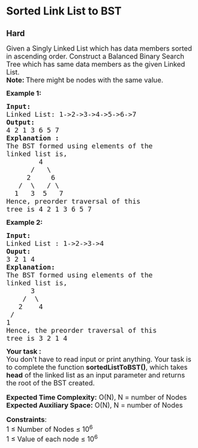 # Sorted Link List to BST
## Hard 
<div class="problem-statement">
                <p></p><p><span style="font-size:18px">Given a Singly Linked List which has data members sorted in ascending order. Construct a&nbsp;Balanced Binary Search Tree&nbsp;which has same data members as the given Linked List.<br>
<strong>Note: </strong>There might be nodes with the same value.</span></p>

<p><span style="font-size:18px"><strong>Example 1:</strong></span></p>

<pre><span style="font-size:18px"><strong>Input:</strong>
Linked List: 1-&gt;2-&gt;3-&gt;4-&gt;5-&gt;6-&gt;7
<strong>Output:</strong>
4 2 1 3 6 5 7
<strong>Explanation :</strong>
The BST formed using elements of the 
linked list is,
        4
      /   \
     2     6
   /  \   / \
  1   3  5   7  
Hence, preorder traversal of this 
tree is 4 2 1 3 6 5 7
</span></pre>

<p><span style="font-size:18px"><strong>Example 2:</strong></span></p>

<pre><span style="font-size:18px"><strong>Input:</strong>
Linked List : 1-&gt;2-&gt;3-&gt;4
<strong>Ouput:</strong>
3 2 1 4
<strong>Explanation:</strong>
The BST formed using elements of the 
linked list is,
      3   
    /  \  
   2    4 
 / 
1
Hence, the preorder traversal of this 
tree is 3 2 1 4
</span></pre>

<div><span style="font-size:18px"><strong>Your task :</strong></span></div>

<div><span style="font-size:18px">You don't have to read input or print anything. Your task is to complete the function <strong>sortedListToBST()</strong>, which takes <strong>head</strong> of the linked list as an input parameter and returns the root of the BST created.</span></div>

<div>&nbsp;</div>

<div><span style="font-size:18px"><strong>Expected Time Complexity:</strong> O(N), N = number of Nodes<br>
<strong>Expected Auxiliary Space:</strong> O(N), N = number of Nodes</span></div>

<div>&nbsp;</div>

<div><span style="font-size:18px"><strong>Constraints</strong>:</span></div>

<div><span style="font-size:18px">1 ≤ Number of Nodes ≤ 10<sup>6</sup></span></div>

<div><span style="font-size:18px">1 ≤ Value of each node ≤ 10<sup>6</sup></span></div>
 <p></p>
            </div>